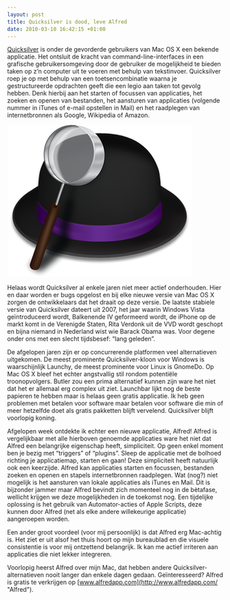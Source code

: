 ```yaml
--- 
layout: post
title: Quicksilver is dood, leve Alfred
date: 2010-03-10 16:42:15 +01:00
---
```


[Quicksilver](http://www.blacktree.com/ "Quicksilver") is onder de gevorderde gebruikers van Mac OS X een bekende applicatie. Het ontsluit de kracht van command-line-interfaces in een grafische gebruikersomgeving door de gebruiker de mogelijkheid te bieden taken op z’n computer uit te voeren met behulp van tekstinvoer. Quicksilver roep je op met behulp van een toetsencombinatie waarna je gestructureerde opdrachten geeft die een legio aan taken tot gevolg hebben. Denk hierbij aan het starten of focussen van applicaties, het zoeken en openen van bestanden, het aansturen van applicaties (volgende nummer in iTunes of e-mail opstellen in Mail) en het raadplegen van internetbronnen als Google, Wikipedia of Amazon.

![Alfred Logo](/public/images/2010/03/10/alfredlogo.png)

Helaas wordt Quicksilver al enkele jaren niet meer actief onderhouden. Hier en daar worden er bugs opgelost en bij elke nieuwe versie van Mac OS X zorgen de ontwikkelaars dat het draait op deze versie. De laatste stabiele versie van Quicksilver dateert uit 2007, het jaar waarin Windows Vista geïntroduceerd wordt, Balkenende IV geformeerd wordt, de iPhone op de markt komt in de Verenigde Staten, Rita Verdonk uit de VVD wordt geschopt en bijna niemand in Nederland wist wie Barack Obama was. Voor degene onder ons met een slecht tijdsbesef: “lang geleden”.

De afgelopen jaren zijn er op concurrerende platformen veel alternatieven uitgekomen. De meest prominente Quicksilver-kloon voor Windows is waarschijnlijk Launchy, de meest prominente voor Linux is GnomeDo. Op Mac OS X bleef het echter angstvallig stil rondom potentiële troonopvolgers. Butler zou een prima alternatief kunnen zijn ware het niet dat het er allemaal erg complex uit ziet. Launchbar lijkt nog de beste papieren te hebben maar is helaas geen gratis applicatie. Ik heb geen problemen met betalen voor software maar betalen voor software die min of meer hetzelfde doet als gratis pakketten blijft vervelend. Quicksilver blijft voorlopig koning.

Afgelopen week ontdekte ik echter een nieuwe applicatie, Alfred! Alfred is vergelijkbaar met alle hierboven genoemde applicaties ware het niet dat Alfred een belangrijke eigenschap heeft, simpliciteit. Op geen enkel moment ben je bezig met “triggers” of “plugins”. Sleep de applicatie met de bolhoed richting je applicatiemap, starten en gaan! Deze simpliciteit heeft natuurlijk ook een keerzijde. Alfred kan applicaties starten en focussen, bestanden zoeken en openen en stapels internetbronnen raadplegen. Wat (nog?) niet mogelijk is het aansturen van lokale applicaties als iTunes en Mail. Dit is bijzonder jammer maar Alfred bevindt zich momenteel nog in de bètafase, wellicht krijgen we deze mogelijkheden in de toekomst nog. Een tijdelijke oplossing is het gebruik van Automator-acties of Apple Scripts, deze kunnen door Alfred (net als elke andere willekeurige applicatie) aangeroepen worden.

Een ander groot voordeel (voor mij persoonlijk) is dat Alfred erg Mac-achtig is. Het ziet er uit alsof het thuis hoort op mijn bureaublad en die visuele consistentie is voor mij ontzettend belangrijk. Ik kan me actief irriteren aan applicaties die niet lekker integreren.

Voorlopig heerst Alfred over mijn Mac, dat hebben andere Quicksilver-alternatieven nooit langer dan enkele dagen gedaan. Geïnteresseerd? Alfred is gratis te verkrijgen op [www.alfredapp.com](http://www.alfredapp.com/ "Alfred").

